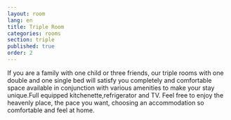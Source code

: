 ```yaml
---
layout: room
lang: en
title: Triple Room
categories: rooms
section: triple
published: true
order: 2
---
```


If you are a family with one child or three friends, our triple rooms with one double and one single bed will satisfy you completely and comfortable space available in conjunction with various amenities to make your stay unique.Full equipped kitchenette,refrigerator and TV. Feel free to enjoy the heavenly place, the pace you want, choosing an accommodation so comfortable and feel at home.